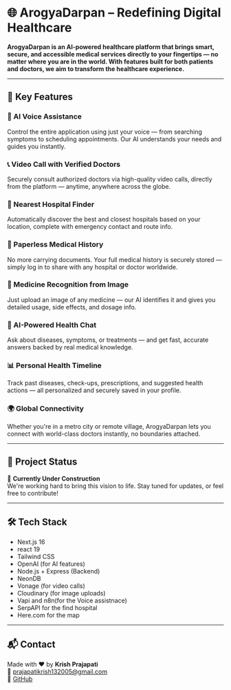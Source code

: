 # 🌐 ArogyaDarpan – Redefining Digital Healthcare

**ArogyaDarpan is an AI-powered healthcare platform that brings smart, secure, and accessible medical services directly to your fingertips — no matter where you are in the world. With features built for both patients and doctors, we aim to transform the healthcare experience.**

---

## 🚀 Key Features

### 🧠 AI Voice Assistance  
Control the entire application using just your voice — from searching symptoms to scheduling appointments. Our AI understands your needs and guides you instantly.

### 📞 Video Call with Verified Doctors  
Securely consult authorized doctors via high-quality video calls, directly from the platform — anytime, anywhere across the globe.

### 🏥 Nearest Hospital Finder  
Automatically discover the best and closest hospitals based on your location, complete with emergency contact and route info.

### 🧾 Paperless Medical History  
No more carrying documents. Your full medical history is securely stored — simply log in to share with any hospital or doctor worldwide.

### 🧬 Medicine Recognition from Image  
Just upload an image of any medicine — our AI identifies it and gives you detailed usage, side effects, and dosage info.

### 💬 AI-Powered Health Chat  
Ask about diseases, symptoms, or treatments — and get fast, accurate answers backed by real medical knowledge.

### 📊 Personal Health Timeline  
Track past diseases, check-ups, prescriptions, and suggested health actions — all personalized and securely saved in your profile.

### 🌍 Global Connectivity  
Whether you're in a metro city or remote village, ArogyaDarpan lets you connect with world-class doctors instantly, no boundaries attached.

---

## 📌 Project Status

🚧 **Currently Under Construction**  
We're working hard to bring this vision to life. Stay tuned for updates, or feel free to contribute!

---

## 🛠️ Tech Stack

- Next.js 16
- react 19 
- Tailwind CSS
- OpenAI (for AI features)
- Node.js + Express (Backend)
- NeonDB
- Vonage (for video calls)
- Cloudinary (for image uploads)
- Vapi and n8n(for the Voice assistnace)
- SerpAPI for the find hospital 
- Here.com for the map 

---

## 📬 Contact

Made with ❤️ by **Krish Prajapati**  
📧 [prajapatikrish132005@gmail.com](mailto:prajapatikrish132005@gmail.com)  
🔗 [GitHub](https://github.com/Krishprajapati15)


